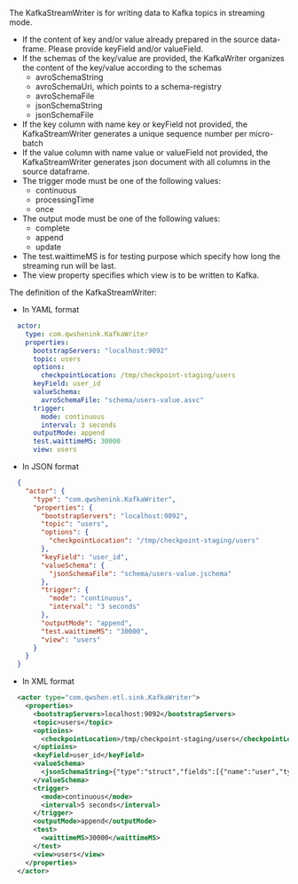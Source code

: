 The KafkaStreamWriter is for writing data to Kafka topics in streaming mode.

- If the content of key and/or value already prepared in the source data-frame. Please provide keyField and/or valueField.
- If the schemas of the key/value are provided, the KafkaWriter organizes the content of the key/value according to the schemas
    - avroSchemaString
    - avroSchemaUri, which points to a schema-registry
    - avroSchemaFile
    - jsonSchemaString
    - jsonSchemaFile
- If the key column with name key or keyField not provided, the KafkaStreamWriter generates a unique sequence number per micro-batch
- If the value column with name value or valueField not provided, the KafkaStreamWriter generates json document with all columns in the source dataframe.
- The trigger mode must be one of the following values:
  - continuous
  - processingTime
  - once
- The output mode must be one of the following values:
  - complete
  - append
  - update
- The test.waittimeMS is for testing purpose which specify how long the streaming run will be last.
- The view property specifies which view is to be written to Kafka.

The definition of the KafkaStreamWriter:

- In YAML format
```yaml
  actor:
    type: com.qwshenink.KafkaWriter
    properties:
      bootstrapServers: "localhost:9092"
      topic: users
      options:
        checkpointLocation: /tmp/checkpoint-staging/users
      keyField: user_id
      valueSchema:
        avroSchemaFile: "schema/users-value.asvc"
      trigger:
        mode: continuous
        interval: 3 seconds
      outputMode: append
      test.waittimeMS: 30000
      view: users
```
- In JSON format
```json
  {
    "actor": {
      "type": "com.qwshenink.KafkaWriter",
      "properties": {
        "bootstrapServers": "localhost:9092",
        "topic": "users",
        "options": {
          "checkpointLocation": "/tmp/checkpoint-staging/users"
        },
        "keyField": "user_id",
        "valueSchema": {
          "jsonSchemaFile": "schema/users-value.jschema"
        },
        "trigger": {
          "mode": "continuous",
          "interval": "3 seconds"
        },
        "outputMode": "append",
        "test.waittimeMS": "30000",
        "view": "users"
      }
    }
  }
```
- In XML format
```xml
  <actor type="com.qwshen.etl.sink.KafkaWriter">
    <properties>
      <bootstrapServers>localhost:9092</bootstrapServers>
      <topic>users</topic>
      <optioins>
        <checkpointLocation>/tmp/checkpoint-staging/users</checkpointLocation>
      </optioins>
      <keyField>user_id</keyField>
      <valueSchema>
        <jsonSchemaString>{"type":"struct","fields":[{"name":"user","type":"string","nullable":true},{"name":"event","type":"string","nullable":true}]}</jsonSchemaString>
      </valueSchema>
      <trigger>
        <mode>continuous</mode>
        <interval>5 seconds</interval>
      </trigger>
      <outputMode>append</outputMode>
      <test>
        <waittimeMS>30000</waittimeMS>
      </test>
      <view>users</view>
    </properties>
  </actor>
```
